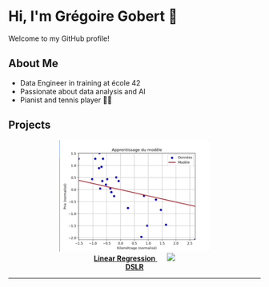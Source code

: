 # Hi, I'm Grégoire Gobert 👋

Welcome to my GitHub profile!


## About Me
- Data Engineer in training at école 42
- Passionate about data analysis and AI
- Pianist and tennis player 🎹🎾

## Projects

<div align="center">
  <a href="https://github.com/gregoiregobert/Linear-regression">
    <img src="https://github.com/gregoiregobert/Linear-regression/blob/main/assets/line_reg.gif?raw=true" width="300"><br>
    <b>Linear Regression</b>
  </a>
  &nbsp;&nbsp;&nbsp;&nbsp;
  <a href="https://github.com/gregoiregobert/DSLR">
    <img src="https://github.com/gregoiregobert/DSLR/blob/main/assets/dslr_3d_graph.gif?raw=true" width="300"><br>
    <b>DSLR</b>
  </a>
</div>

---

